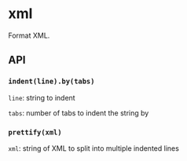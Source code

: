 # xml
Format XML.


## API

### `indent(line).by(tabs)`

`line`: string to indent

`tabs`: number of tabs to indent the string by


### `prettify(xml)`

`xml`: string of XML to split into multiple indented lines